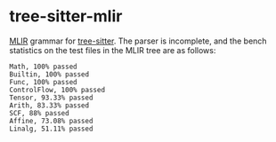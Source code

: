 # tree-sitter-mlir

[MLIR](https://mlir.llvm.org) grammar for [tree-sitter](https://github.com/tree-sitter/tree-sitter). The parser is incomplete, and the bench statistics on the test files in the MLIR tree are as follows:

```
Math, 100% passed
Builtin, 100% passed
Func, 100% passed
ControlFlow, 100% passed
Tensor, 93.33% passed
Arith, 83.33% passed
SCF, 88% passed
Affine, 73.08% passed
Linalg, 51.11% passed
```
